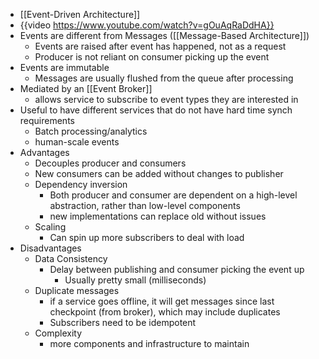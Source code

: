 - [[Event-Driven Architecture]]
- {{video https://www.youtube.com/watch?v=gOuAqRaDdHA}}
- Events are different from Messages ([[Message-Based Architecture]])
	- Events are raised after event has happened, not as a request
	- Producer is not reliant on consumer picking up the event
- Events are immutable
	- Messages are usually flushed from the queue after processing
- Mediated by an [[Event Broker]]
	- allows service to subscribe to event types they are interested in
- Useful to have different services that do not have hard time synch requirements
	- Batch processing/analytics
	- human-scale events
- Advantages
	- Decouples producer and consumers
	- New consumers can be added without changes to publisher
	- Dependency inversion
		- Both producer and consumer are dependent on a high-level abstraction, rather than low-level components
		- new implementations can replace old without issues
	- Scaling
		- Can spin up more subscribers to deal with load
- Disadvantages
	- Data Consistency
		- Delay between publishing and consumer picking the event up
			- Usually pretty small (milliseconds)
	- Duplicate messages
		- if a service goes offline, it will get messages since last checkpoint (from broker), which may include duplicates
		- Subscribers need to be idempotent
	- Complexity
		- more components and infrastructure to maintain